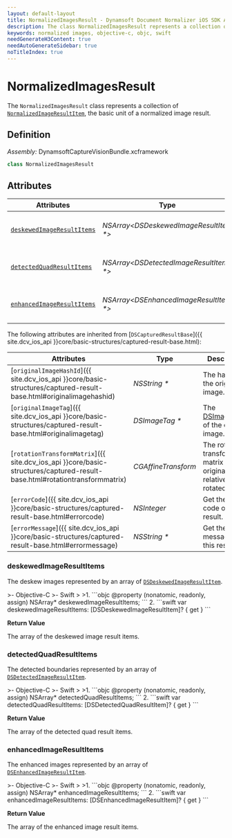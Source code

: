 ```yaml
---
layout: default-layout
title: NormalizedImagesResult - Dynamsoft Document Normalizer iOS SDK API Reference
description: The class NormalizedImagesResult represents a collection of captured result items whose type are normalized images.
keywords: normalized images, objective-c, objc, swift
needGenerateH3Content: true
needAutoGenerateSidebar: true
noTitleIndex: true
---
```


# NormalizedImagesResult

The `NormalizedImagesResult` class represents a collection of [`NormalizedImageResultItem`](normalized-image-result-item.md), the basic unit of a normalized image result.

## Definition

*Assembly:* DynamsoftCaptureVisionBundle.xcframework

```java
class NormalizedImagesResult
```

## Attributes

| Attributes | Type | Description |
| ---------- | ---- | ----------- |
| [`deskewedImageResultItems`](#deskewedimageresultitems) | *NSArray<DSDeskewedImageResultItem \*>* | The deskew images represented by an array of [`DeskewedImageResultItem`](deskewed-image-result-item.md). |
| [`detectedQuadResultItems`](#detectedquadresultitems) | *NSArray<DSDetectedImageResultItem \*>* | The detected boundaries represented by an array of [`DetectedImageResultItem`](detected-image-result-item.md). |
| [`enhancedImageResultItems`](#enhancedimageresultitems) | *NSArray<DSEnhancedImageResultItem \*>* | The enhanced images represented by an array of [`EnhancedImageResultItem`](enhanced-image-result-item.md). |

The following attributes are inherited from [`DSCapturedResultBase`]({{ site.dcv_ios_api }}core/basic-structures/captured-result-base.html):

| Attributes | Type | Description |
| ---------- | ---- | ----------- |
| [`originalImageHashId`]({{ site.dcv_ios_api }}core/basic-structures/captured-result-base.html#originalimagehashid) | *NSString \** | The hash id of the original image. |
| [`originalImageTag`]({{ site.dcv_ios_api }}core/basic-structures/captured-result-base.html#originalimagetag) | *DSImageTag \** | The [DSImageTag](image-tag.md) of the original image. |
| [`rotationTransformMatrix`]({{ site.dcv_ios_api }}core/basic-structures/captured-result-base.html#rotationtransformmatrix) | *CGAffineTransform* | The rotation transformation matrix of the original image relative to the rotated image. |
| [`errorCode`]({{ site.dcv_ios_api }}core/basic-structures/captured-result-base.html#errorcode) | *NSInteger* | Get the error code of this result. |
| [`errorMessage`]({{ site.dcv_ios_api }}core/basic-structures/captured-result-base.html#errormessage) | *NSString \** | Get the error message of this result. |

### deskewedImageResultItems

The deskew images represented by an array of [`DSDeskewedImageResultItem`](deskewed-image-result-item.md).

<div class="sample-code-prefix"></div>
>- Objective-C
>- Swift
>
>1. 
```objc
@property (nonatomic, readonly, assign) NSArray<DSDeskewedImageResultItem *>* deskewedImageResultItems;
```
2. 
```swift
var deskewedImageResultItems: [DSDeskewedImageResultItem]? { get }
```

**Return Value**

The array of the deskewed image result items.

### detectedQuadResultItems

The detected boundaries represented by an array of [`DSDetectedImageResultItem`](detected-image-result-item.md).

<div class="sample-code-prefix"></div>
>- Objective-C
>- Swift
>
>1. 
```objc
@property (nonatomic, readonly, assign) NSArray<DSDetectedQuadResultItem*>* detectedQuadResultItems;
```
2. 
```swift
var detectedQuadResultItems: [DSDetectedQuadResultItem]? { get }
```

**Return Value**

The array of the detected quad result items.

### enhancedImageResultItems

The enhanced images represented by an array of [`DSEnhancedImageResultItem`](enhanced-image-result-item.md).

<div class="sample-code-prefix"></div>
>- Objective-C
>- Swift
>
>1. 
```objc
@property (nonatomic, readonly, assign) NSArray<DSEnhancedImageResultItem*>* enhancedImageResultItems;
```
2. 
```swift
var enhancedImageResultItems: [DSEnhancedImageResultItem]? { get }
```

**Return Value**

The array of the enhanced image result items.
